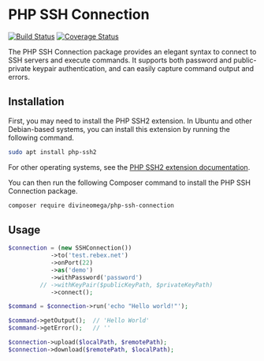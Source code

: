 # PHP SSH Connection

[![Build Status](https://travis-ci.com/DivineOmega/php-ssh-connection.svg?branch=master)](https://travis-ci.com/DivineOmega/php-ssh-connection)
[![Coverage Status](https://coveralls.io/repos/github/DivineOmega/php-ssh-connection/badge.svg?branch=master)](https://coveralls.io/github/DivineOmega/php-ssh-connection?branch=master)

The PHP SSH Connection package provides an elegant syntax to connect to SSH servers and execute commands. It supports both password and public-private keypair authentication, and can easily capture command output and errors.

## Installation

First, you may need to install the PHP SSH2 extension. In Ubuntu and other Debian-based systems, you can install this extension by running the following command.

```bash
sudo apt install php-ssh2
```

For other operating systems, see the [PHP SSH2 extension documentation](https://www.php.net/manual/en/book.ssh2.php).

You can then run the following Composer command to install the PHP SSH Connection package.

```bash
composer require divineomega/php-ssh-connection
```

## Usage

```php
$connection = (new SSHConnection())
            ->to('test.rebex.net')
            ->onPort(22)
            ->as('demo')
            ->withPassword('password')
         // ->withKeyPair($publicKeyPath, $privateKeyPath)
            ->connect();

$command = $connection->run('echo "Hello world!"');

$command->getOutput();  // 'Hello World'
$command->getError();   // ''

$connection->upload($localPath, $remotePath);
$connection->download($remotePath, $localPath);
```
